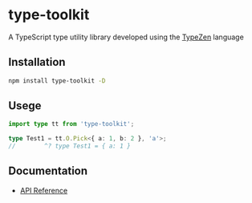 # type-toolkit

A TypeScript type utility library developed using the [TypeZen](https://www.github.com/xlboy/type-zen) language

## Installation

```bash
npm install type-toolkit -D
```

## Usege

```typescript
import type tt from 'type-toolkit';

type Test1 = tt.O.Pick<{ a: 1, b: 2 }, 'a'>;
//        ^? type Test1 = { a: 1 }
```

## Documentation

- [API Reference](https://type-toolkit-docs.vercel.app/api/category/object)

